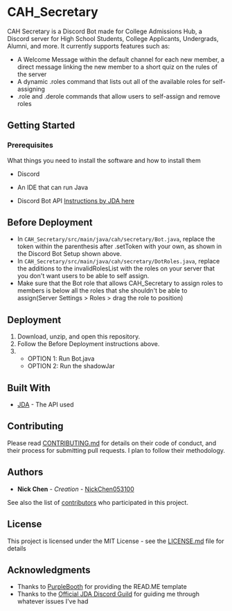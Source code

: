 # CAH_Secretary

CAH Secretary is a Discord Bot made for College Admissions Hub, a Discord server for High School Students, College Applicants, Undergrads, Alumni, and more.
It currently supports features such as:
* A Welcome Message within the default channel for each new member, a direct message linking the new member to a short quiz on the rules of the server
* A dynamic .roles command that lists out all of the available roles for self-assigning
* .role and .derole commands that allow users to self-assign and remove roles

## Getting Started

### Prerequisites

What things you need to install the software and how to install them

* Discord

* An IDE that can run Java

* Discord Bot API [Instructions by JDA here](https://github.com/DV8FromTheWorld/JDA/wiki/3\)-Getting-Started)  

## Before Deployment

* In ```CAH_Secretary/src/main/java/cah/secretary/Bot.java```, replace the token within the parenthesis after .setToken with your own, as shown in the Discord Bot Setup shown above.
* In ```CAH_Secretary/src/main/java/cah/secretary/DotRoles.java```, replace the additions to the invalidRolesList with the roles on your server that you don't want users to be able to self assign.
* Make sure that the Bot role that allows CAH_Secretary to assign roles to members is below all the roles that she shouldn't be able to assign(Server Settings > Roles > drag the role to position)

## Deployment
1. Download, unzip, and open this repository. 
2. Follow the Before Deployment instructions above.
3. * OPTION 1: Run Bot.java
   * OPTION 2: Run the shadowJar
   
## Built With

* [JDA](https://github.com/DV8FromTheWorld/JDA) - The API used

## Contributing

Please read [CONTRIBUTING.md](https://gist.github.com/PurpleBooth/b24679402957c63ec426) for details on their code of conduct, and their process for submitting pull requests. I plan to follow their methodology.

## Authors

* **Nick Chen** - *Creation* - [NickChen053100](https://github.com/NickChen053100)

See also the list of [contributors](https://github.com/NickChen053100/CAH_Secretary/contributors) who participated in this project.

## License

This project is licensed under the MIT License - see the [LICENSE.md](LICENSE.md) file for details

## Acknowledgments

* Thanks to [PurpleBooth](https://github.com/PurpleBooth) for providing the READ.ME template
* Thanks to the [Official JDA Discord Guild](https://discord.gg/0hMr4ce0tIl3SLv5) for guiding me through whatever issues I've had
